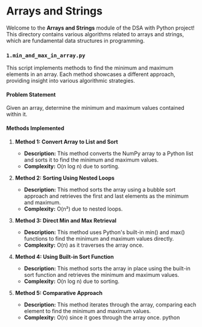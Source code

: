 # Arrays and Strings

Welcome to the **Arrays and Strings** module of the DSA with Python project! This directory contains various algorithms related to arrays and strings, which are fundamental data structures in programming.


### `1.min_and_max_in_array.py`

This script implements methods to find the minimum and maximum elements in an array. Each method showcases a different approach, providing insight into various algorithmic strategies.

#### Problem Statement

Given an array, determine the minimum and maximum values contained within it.

#### Methods Implemented

1. **Method 1: Convert Array to List and Sort**
   - **Description:** This method converts the NumPy array to a Python list and sorts it to find the minimum and maximum values.
   - **Complexity:** O(n log n) due to sorting.

2. **Method 2: Sorting Using Nested Loops**
    - **Description:** This method sorts the array using a bubble sort approach and retrieves the first and last elements as the minimum and maximum.
    - **Complexity:** O(n²) due to nested loops.

3. **Method 3: Direct Min and Max Retrieval**
    - **Description:** This method uses Python's built-in min() and max() functions to find the minimum and maximum values directly.
    - **Complexity:** O(n) as it traverses the array once.

4. **Method 4: Using Built-in Sort Function**
    - **Description:** This method sorts the array in place using the built-in sort function and retrieves the minimum and maximum values.
    - **Complexity:** O(n log n) due to sorting.
5. **Method 5: Comparative Approach**
    - **Description:** This method iterates through the array, comparing each element to find the minimum and maximum values.
    - **Complexity:** O(n) since it goes through the array once.
python
